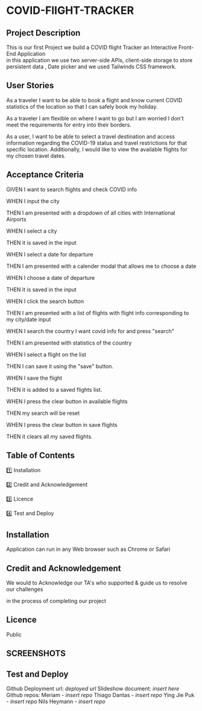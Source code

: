 # COVID-FlIGHT-TRACKER

## Project Description

This is our first Project we build a COVID flight Tracker an Interactive Front-End Application  
in this application we use two server-side APIs, client-side storage to store persistent data , Date picker and we used Tailwinds CSS framework.

## User Stories

As a traveler I want to be able to book a flight and know current COVID statistics of the location so that I can safely book my holiday.

As a traveler I am flexible on where I want to go but I am worried I don't meet the requirements for entry into their borders.

As a user, I want to be able to select a travel destination and access information regarding the COVID-19 status and travel restrictions for that specific location. Additionally, I would like to view the available flights for my chosen travel dates.

## Acceptance Criteria

GIVEN I want to search flights and check COVID info

WHEN I input the city

THEN I am presented with a dropdown of all cities with International Airports

WHEN I select a city

THEN it is saved in the input

WHEN I select a date for departure

THEN I am presented with a calender modal that allows me to choose a date

WHEN I choose a date of departure

THEN it is saved in the input

WHEN I click the search button

THEN I am presented with a list of flights with flight info corresponding to my city/date input

WHEN I search the country I want covid info for and press "search"

THEN I am presented with statistics of the country

WHEN I select a flight on the list

THEN I can save it using the "save" button.

WHEN I save the flight

THEN it is added to a saved flights list.

WHEN I press the clear button in available flights

THEN my search will be reset

WHEN I press the clear button in save flights

THEN it clears all my saved flights.

## Table of Contents

1️⃣ Installation

2️⃣ Credit and Acknowledgement

3️⃣ Licence

4️⃣ Test and Deploy

## Installation

Application can run in any Web browser such as Chrome or Safari

## Credit and Acknowledgement

We would to Acknowledge our TA's who supported & guide us to resolve our challenges

in the process of completing our project

## Licence

Public

## SCREENSHOTS

## Test and Deploy

Github Deployment url: _deployed url_
Slideshow document: _insert here_
Github repos:
Meriam - _insert repo_
Thiago Dantas - _insert repo_
Ying Jie Puk - _insert repo_
Nils Heymann - _insert repo_
